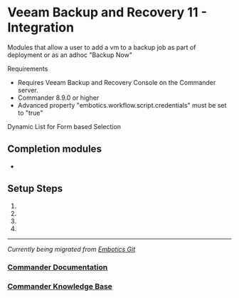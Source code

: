 # Veeam Backup and Recovery 11 - Integration

Modules that allow a user to add a vm to a backup job as part of deployment or as an adhoc "Backup Now"

Requirements
 - Requires Veeam Backup and Recovery Console on the Commander server.
 - Commander 8.9.0 or higher
 - Advanced property "embotics.workflow.script.credentials" must be set to "true"

Dynamic List for Form based Selection

## Completion modules
*  
 
## Setup Steps
1. 
2. 
3. 
4. 
________________

*Currently being migrated from [Embotics Git](https://github.com/Embotics)*

### [Commander Documentation](https://docs.snowsoftware.com/commander/index.htm)

### [Commander Knowledge Base](https://community.snowsoftware.com/s/topic/0TO1r000000E5srGAC/commander?tabset-056aa=2)
